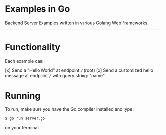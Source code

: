 # Examples in Go

Backend Server Examples written in various Golang Web Frameworks.

---

# Functionality

Each example can:

[x] Send a "Hello World" at endpoint `/` (root)
[x] Send a customized hello message at endpoint `/` with query string: "name".

# Running

To run, make sure you have the Go compiler installed and type:

```$bash
$ go run server.go
```

on your terminal.

